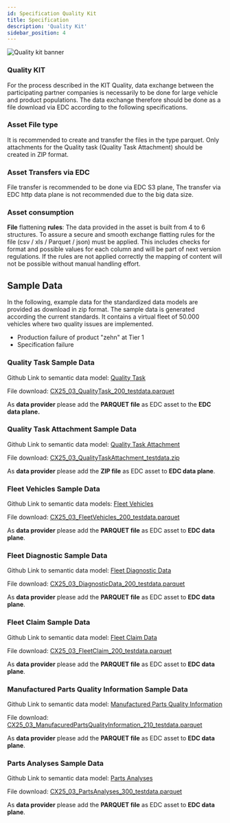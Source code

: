 ```yaml
---
id: Specification Quality Kit
title: Specification
description: 'Quality Kit'
sidebar_position: 4
---
```


![Quality kit banner](@site/static/img/kits\data-driven-quality-management\data-driven-quality-management-kit-logo.drawio.svg)

### Quality KIT

For the process described in the KIT Quality, data exchange between the participating partner companies is necessarily to be done for large vehicle and product populations. The data exchange therefore should be done as a file download via EDC according to the following specifications.

### **Asset File type**

It is recommended to create and transfer the files in the type parquet. Only attachments for the Quality task (Quality Task Attachment) should be created in ZIP format.

### **Asset Transfers via EDC**

File transfer is recommended to be done via EDC S3 plane, The transfer via EDC http data plane is not recommended due to the big data size.

### **Asset consumption**

**File** flattening **rules**: The data provided in the asset is built from 4 to 6 structures. To assure a secure and smooth exchange flatting rules for the file (csv / xls / Parquet / json) must be applied. This includes checks for format and possible values for each column and will be part of next version regulations. If the rules are not applied correctly the mapping of content will not be possible without manual handling effort.

## Sample Data

In the following, example data for the standardized data models are provided as download in zip format. The sample data is generated according the current standards. It contains a virtual fleet of 50.000 vehicles where two quality issues are implemented.

-   Production failure of product "zehn" at Tier 1
-   Specification failure

### Quality Task Sample Data

Github Link to semantic data model: [Quality Task](https://github.com/eclipse-tractusx/sldt-semantic-models/tree/main/io.catenax.quality_task)

File download: <a target="_blank" href="https://github.com/eclipse-tractusx/eclipse-tractusx.github.io.largefiles/raw/main/quality-kit/CX25_03_QualityTask_200_testdata.parquet" download>
CX25_03_QualityTask_200_testdata.parquet</a>

As **data provider** please add the **PARQUET file** as EDC asset to the **EDC data plane.**

### Quality Task Attachment Sample Data

Github Link to semantic data model: [Quality Task Attachment](https://github.com/eclipse-tractusx/sldt-semantic-models/tree/main/io.catenax.quality_task_attachment)

File download: <a target="_blank" href="https://github.com/eclipse-tractusx/eclipse-tractusx.github.io.largefiles/raw/main/quality-kit/CX25_03_QualityTaskAttachment_testdata.zip" download>
CX25_03_QualityTaskAttachment_testdata.zip</a>

As **data provider** please add the **ZIP file** as EDC asset to **EDC data plane**.

### Fleet Vehicles Sample Data

Github Link to semantic data models: [Fleet Vehicles](https://github.com/eclipse-tractusx/sldt-semantic-models/tree/main/io.catenax.fleet.vehicles)

File download: <a target="_blank" href="https://github.com/eclipse-tractusx/eclipse-tractusx.github.io.largefiles/raw/main/quality-kit/CX25_03_FleetVehicles_200_testdata.parquet" download>
CX25_03_FleetVehicles_200_testdata.parquet</a>

As **data provider** please add the **PARQUET file** as EDC asset to **EDC data plane**.

### Fleet Diagnostic Sample Data

Github Link to semantic data model: [Fleet Diagnostic Data](https://github.com/eclipse-tractusx/sldt-semantic-models/tree/main/io.catenax.fleet.diagnostic_data)

File download: <a target="_blank" href="https://github.com/eclipse-tractusx/eclipse-tractusx.github.io.largefiles/raw/main/quality-kit/CX25_03_DiagnosticData_200_testdata.parquet" download>
CX25_03_DiagnosticData_200_testdata.parquet</a>

As **data provider** please add the **PARQUET file** as EDC asset to **EDC data plane**.

### Fleet Claim Sample Data

Github Link to semantic data model: [Fleet Claim Data](https://github.com/eclipse-tractusx/sldt-semantic-models/tree/main/io.catenax.fleet.claim_data)

File download: <a target="_blank" href="https://github.com/eclipse-tractusx/eclipse-tractusx.github.io.largefiles/raw/main/quality-kit/CX25_03_FleetClaim_200_testdata.parquet" download>
CX25_03_FleetClaim_200_testdata.parquet</a>

As **data provider** please add the **PARQUET file** as EDC asset to **EDC data plane**.

### Manufactured Parts Quality Information Sample Data

Github Link to semantic data model: [Manufactured Parts Quality Information](https://github.com/eclipse-tractusx/sldt-semantic-models/tree/main/io.catenax.manufactured_parts_quality_information)

File download: <a target="_blank" href="https://github.com/eclipse-tractusx/eclipse-tractusx.github.io.largefiles/raw/main/quality-kit/CX25_03_ManufacuredPartsQualityInformation_210_testdata.parquet" download>
CX25_03_ManufacuredPartsQualityInformation_210_testdata.parquet</a>

As **data provider** please add the **PARQUET file** as EDC asset to **EDC data plane**.

### Parts Analyses Sample Data

Github Link to semantic data model: [Parts Analyses](https://github.com/eclipse-tractusx/sldt-semantic-models/tree/main/io.catenax.parts_analyses)

File download: <a target="_blank" href="https://github.com/eclipse-tractusx/eclipse-tractusx.github.io.largefiles/raw/main/quality-kit/CX25_03_PartsAnalyses_300_testdata.parquet" download>
CX25_03_PartsAnalyses_300_testdata.parquet</a>

As **data provider** please add the **PARQUET file** as EDC asset to **EDC data plane**.
